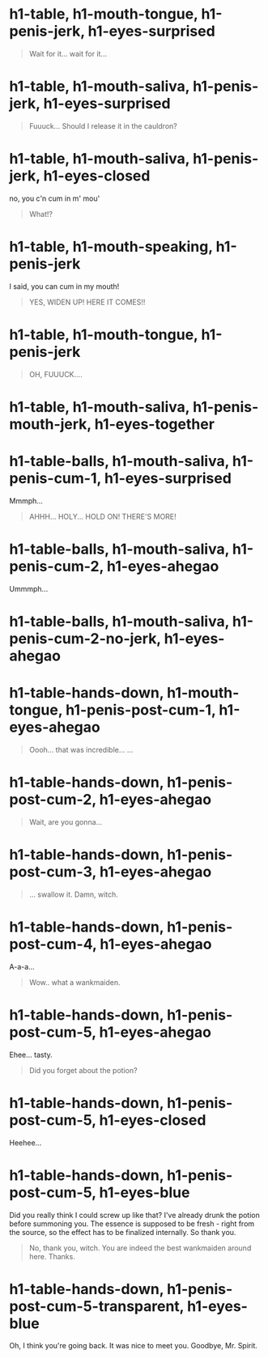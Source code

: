 # h1-table, h1-mouth-tongue, h1-penis-jerk, h1-eyes-surprised

> Wait for it... wait for it...
# h1-table, h1-mouth-saliva, h1-penis-jerk, h1-eyes-surprised

> Fuuuck... Should I release it in the cauldron?
# h1-table, h1-mouth-saliva, h1-penis-jerk, h1-eyes-closed
no, you c'n cum in m' mou'
> What!?
# h1-table, h1-mouth-speaking, h1-penis-jerk
I said, you can cum in my mouth!
> YES, WIDEN UP! HERE IT COMES!!
# h1-table, h1-mouth-tongue, h1-penis-jerk

> OH, FUUUCK....
# h1-table, h1-mouth-saliva, h1-penis-mouth-jerk, h1-eyes-together

# h1-table-balls, h1-mouth-saliva, h1-penis-cum-1, h1-eyes-surprised

Mmmph...
> AHHH... HOLY... HOLD ON! THERE'S MORE!

# h1-table-balls, h1-mouth-saliva, h1-penis-cum-2, h1-eyes-ahegao

Ummmph...
# h1-table-balls, h1-mouth-saliva, h1-penis-cum-2-no-jerk, h1-eyes-ahegao

# h1-table-hands-down, h1-mouth-tongue, h1-penis-post-cum-1, h1-eyes-ahegao

> Oooh... that was incredible...
...
# h1-table-hands-down, h1-penis-post-cum-2, h1-eyes-ahegao

> Wait, are you gonna...

# h1-table-hands-down, h1-penis-post-cum-3, h1-eyes-ahegao

> ... swallow it. Damn, witch.

# h1-table-hands-down, h1-penis-post-cum-4, h1-eyes-ahegao
A-a-a...
> Wow.. what a wankmaiden.
# h1-table-hands-down, h1-penis-post-cum-5, h1-eyes-ahegao
Ehee... tasty.
> Did you forget about the potion?
# h1-table-hands-down, h1-penis-post-cum-5, h1-eyes-closed
Heehee...
# h1-table-hands-down, h1-penis-post-cum-5, h1-eyes-blue
Did you really think I could screw up like that?
I've already drunk the potion before summoning you.
The essence is supposed to be fresh - right from the source, so the effect has to be finalized internally.
So thank you.
> No, thank you, witch. You are indeed the best wankmaiden around here.
Thanks.
# h1-table-hands-down, h1-penis-post-cum-5-transparent, h1-eyes-blue
Oh, I think you're going back. It was nice to meet you.
Goodbye, Mr. Spirit.
